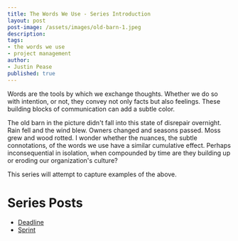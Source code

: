 ```yaml
---
title: The Words We Use - Series Introduction
layout: post
post-image: /assets/images/old-barn-1.jpeg
description: 
tags:
- the words we use
- project management
author: 
- Justin Pease
published: true
---
```


Words are the tools by which we exchange thoughts. Whether we do so with
intention, or not, they convey not only facts but also feelings. These building
blocks of communication can add a subtle color.

The old barn in the picture didn't fall into this state of disrepair overnight.
Rain fell and the wind blew. Owners changed and seasons passed. Moss grew and
wood rotted. I wonder whether the nuances, the subtle connotations, of the words
we use have a similar cumulative effect. Perhaps inconsequential in isolation,
when compounded by time are they building up or eroding our organization's
culture?

This series will attempt to capture examples of the above.

# Series Posts

* [Deadline](/2022/12/19/the-words-we-use-deadline)
* [Sprint](/2023/01/02/the-words-we-use-sprint)

